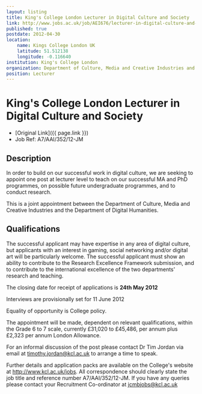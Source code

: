 ```yaml
---
layout: listing
title: King's College London Lecturer in Digital Culture and Society
link: http://www.jobs.ac.uk/job/AEI676/lecturer-in-digital-culture-and-society/
published: true
postdate: 2012-04-30
location:
	name: Kings College London UK
	latitude: 51.512138
	longitude: -0.116640
institution: King's College London
organization: Department of Culture, Media and Creative Industries and the Department of Digital Humanities
position: Lecturer
---
```


# King's College London Lecturer in Digital Culture and Society

* [Original Link]({{ page.link }})
* Job Ref: A7/AAI/352/12-JM

## Description
In order to build on our successful work in digital culture, we are seeking to appoint one post at lecturer level to teach on our successful MA and PhD programmes, on possible future undergraduate programmes, and to conduct research.

This is a joint appointment between the Department of Culture, Media and Creative Industries and the Department of Digital Humanities.

## Qualifications
The successful applicant may have expertise in any area of digital culture, but applicants with an interest in gaming, social networking and/or digital art will be particularly welcome. The successful applicant must show an ability to contribute to the Research Excellence Framework submission, and to contribute to the international excellence of the two departments' research and teaching.

The closing date for receipt of applications is **24th May 2012**

Interviews are provisionally set for 11 June 2012

Equality of opportunity is College policy.

The appointment will be made, dependent on relevant qualifications, within the Grade 6 to 7 scale, currently £31,020 to £45,486, per annum plus £2,323 per annum London Allowance.

For an informal discussion of the post please contact Dr Tim Jordan via email at <timothy.jordan@kcl.ac.uk> to arrange a time to speak.

Further details and application packs are available on the College's website at <http://www.kcl.ac.uk/jobs>. All correspondence should clearly state the job title and reference number A7/AAI/352/12-JM. If you have any queries please contact your Recruitment Co-ordinator at <jcmbjobs@kcl.ac.uk>